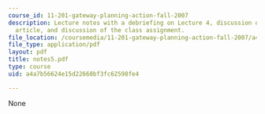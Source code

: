 ```yaml
---
course_id: 11-201-gateway-planning-action-fall-2007
description: Lecture notes with a debriefing on Lecture 4, discussion of the Marcuse
  article, and discussion of the class assignment.
file_location: /coursemedia/11-201-gateway-planning-action-fall-2007/a4a7b56624e15d22660bf3fc62598fe4_notes5.pdf
file_type: application/pdf
layout: pdf
title: notes5.pdf
type: course
uid: a4a7b56624e15d22660bf3fc62598fe4

---
```

None